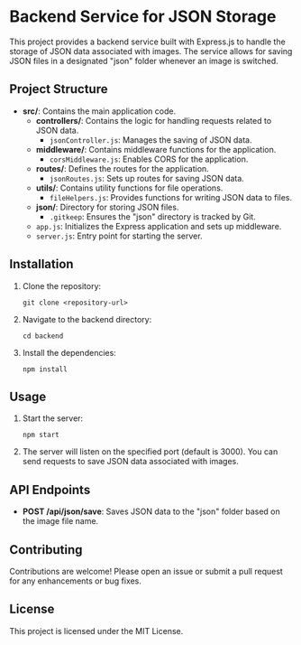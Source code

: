 # Backend Service for JSON Storage

This project provides a backend service built with Express.js to handle the storage of JSON data associated with images. The service allows for saving JSON files in a designated "json" folder whenever an image is switched.

## Project Structure

- **src/**: Contains the main application code.
  - **controllers/**: Contains the logic for handling requests related to JSON data.
    - `jsonController.js`: Manages the saving of JSON data.
  - **middleware/**: Contains middleware functions for the application.
    - `corsMiddleware.js`: Enables CORS for the application.
  - **routes/**: Defines the routes for the application.
    - `jsonRoutes.js`: Sets up routes for saving JSON data.
  - **utils/**: Contains utility functions for file operations.
    - `fileHelpers.js`: Provides functions for writing JSON data to files.
  - **json/**: Directory for storing JSON files.
    - `.gitkeep`: Ensures the "json" directory is tracked by Git.
  - `app.js`: Initializes the Express application and sets up middleware.
  - `server.js`: Entry point for starting the server.

## Installation

1. Clone the repository:
   ```
   git clone <repository-url>
   ```

2. Navigate to the backend directory:
   ```
   cd backend
   ```

3. Install the dependencies:
   ```
   npm install
   ```

## Usage

1. Start the server:
   ```
   npm start
   ```

2. The server will listen on the specified port (default is 3000). You can send requests to save JSON data associated with images.

## API Endpoints

- **POST /api/json/save**: Saves JSON data to the "json" folder based on the image file name.

## Contributing

Contributions are welcome! Please open an issue or submit a pull request for any enhancements or bug fixes.

## License

This project is licensed under the MIT License.
